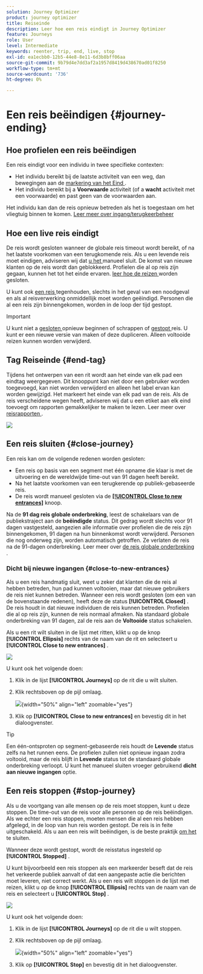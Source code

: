 ```yaml
---
solution: Journey Optimizer
product: journey optimizer
title: Reiseinde
description: Leer hoe een reis eindigt in Journey Optimizer
feature: Journeys
role: User
level: Intermediate
keywords: reenter, trip, end, live, stop
exl-id: ea1ecbb0-12b5-44e8-8e11-6d3b8bff06aa
source-git-commit: 9b79d4e7dd3af2a1957d8419d438670ad01f8250
workflow-type: tm+mt
source-wordcount: '736'
ht-degree: 0%

---
```


# Een reis beëindigen {#journey-ending}

## Hoe profielen een reis beëindigen

Een reis eindigt voor een individu in twee specifieke contexten:

* Het individu bereikt bij de laatste activiteit van een weg, dan bewegingen aan de [ markering van het Eind ](#end-tag).
* Het individu bereikt bij a **Voorwaarde** activiteit (of a **wacht** activiteit met een voorwaarde) en past geen van de voorwaarden aan.

Het individu kan dan de reis opnieuw betreden als het is toegestaan om het vliegtuig binnen te komen. [ Leer meer over ingang/terugkeerbeheer ](../building-journeys/journey-properties.md#entrance)

## Hoe een live reis eindigt

De reis wordt gesloten wanneer de globale reis timeout wordt bereikt, of na het laatste voorkomen van een terugkomende reis. Als u een levende reis moet eindigen, adviseren wij dat [ u het ](#close-to-new-entrances) manueel sluit. De komst van nieuwe klanten op de reis wordt dan geblokkeerd. Profielen die al op reis zijn gegaan, kunnen het tot het einde ervaren. [ leer hoe de reizen ](#close-journey) worden gesloten.

U kunt ook [ een reis ](#stop-journey) tegenhouden, slechts in het geval van een noodgeval en als al reisverwerking onmiddellijk moet worden geëindigd. Personen die al een reis zijn binnengekomen, worden in de loop der tijd gestopt.

>[!IMPORTANT]
>
>U kunt niet a [ gesloten ](#close-journey) opnieuw beginnen of schrappen of [ gestopt ](#stop-journey) reis. U kunt er een nieuwe versie van maken of deze dupliceren. Alleen voltooide reizen kunnen worden verwijderd.

## Tag Reiseinde {#end-tag}

Tijdens het ontwerpen van een rit wordt aan het einde van elk pad een eindtag weergegeven. Dit knooppunt kan niet door een gebruiker worden toegevoegd, kan niet worden verwijderd en alleen het label ervan kan worden gewijzigd. Het markeert het einde van elk pad van de reis. Als de reis verscheidene wegen heeft, adviseren wij dat u een etiket aan elk eind toevoegt om rapporten gemakkelijker te maken te lezen. Leer meer over [ reisrapporten ](../reports/live-report.md).

![](assets/journey-end.png)

## Een reis sluiten {#close-journey}

Een reis kan om de volgende redenen worden gesloten:

* Een reis op basis van een segment met één opname die klaar is met de uitvoering en de wereldwijde time-out van 91 dagen heeft bereikt.
* Na het laatste voorkomen van een terugkerende op publiek-gebaseerde reis.
* De reis wordt manueel gesloten via de [**[!UICONTROL Close to new entrances]**](#close-to-new-entrances) knoop.

Na de **91 dag reis globale onderbreking**, leest de schakelaars van de publiekstraject aan de **beëindigde** status. Dit gedrag wordt slechts voor 91 dagen vastgesteld, aangezien alle informatie over profielen die de reis zijn binnengekomen, 91 dagen na hun binnenkomst wordt verwijderd. Personen die nog onderweg zijn, worden automatisch getroffen. Ze verlaten de reis na de 91-dagen onderbreking.  Leer meer over [ de reis globale onderbreking ](../building-journeys/journey-properties.md#global_timeout).

### Dicht bij nieuwe ingangen {#close-to-new-entrances}

Als u een reis handmatig sluit, weet u zeker dat klanten die de reis al hebben betreden, hun pad kunnen voltooien, maar dat nieuwe gebruikers de reis niet kunnen betreden. Wanneer een reis wordt gesloten (om een van de bovenstaande redenen), heeft deze de status **[!UICONTROL Closed]** . De reis houdt in dat nieuwe individuen de reis kunnen betreden. Profielen die al op reis zijn, kunnen de reis normaal afmaken. Na standaard globale onderbreking van 91 dagen, zal de reis aan de **Voltooide** status schakelen.

Als u een rit wilt sluiten in de lijst met ritten, klikt u op de knop **[!UICONTROL Ellipsis]** rechts van de naam van de rit en selecteert u **[!UICONTROL Close to new entrances]** .

![](assets/journey-finish-quick-action.png)

U kunt ook het volgende doen:

1. Klik in de lijst **[!UICONTROL Journeys]** op de rit die u wilt sluiten.
1. Klik rechtsboven op de pijl omlaag.

   ![](assets/finish_drop_down_list.png){width="50%" align="left" zoomable="yes"}

1. Klik op **[!UICONTROL Close to new entrances]** en bevestig dit in het dialoogvenster.

>[!TIP]
>
>Een één-ontsproten op segment-gebaseerde reis houdt de **Levende** status zelfs na het runnen eens. De profielen zullen niet opnieuw ingaan zodra voltooid, maar de reis blijft in **Levende** status tot de standaard globale onderbreking verloopt. U kunt het manueel sluiten vroeger gebruikend **dicht aan nieuwe ingangen** optie.


## Een reis stoppen {#stop-journey}

Als u de voortgang van alle mensen op de reis moet stoppen, kunt u deze stoppen. De time-out van de reis voor alle personen op de reis beëindigen. Als we echter een reis stoppen, moeten mensen die al een reis hebben afgelegd, in de loop van hun reis worden gestopt. De reis is in feite uitgeschakeld. Als u aan een reis wilt beëindigen, is de beste praktijk [ om het ](#close-journey) te sluiten.

Wanneer deze wordt gestopt, wordt de reisstatus ingesteld op **[!UICONTROL Stopped]** .

U kunt bijvoorbeeld een reis stoppen als een markeerder beseft dat de reis het verkeerde publiek aanvalt of dat een aangepaste actie die berichten moet leveren, niet correct werkt. Als u een reis wilt stoppen in de lijst met reizen, klikt u op de knop **[!UICONTROL Ellipsis]** rechts van de naam van de reis en selecteert u **[!UICONTROL Stop]** .

![](assets/journey-finish-quick-action.png)

U kunt ook het volgende doen:

1. Klik in de lijst **[!UICONTROL Journeys]** op de rit die u wilt stoppen.
1. Klik rechtsboven op de pijl omlaag.

   ![](assets/finish_drop_down_list2.png){width="50%" align="left" zoomable="yes"}

1. Klik op **[!UICONTROL Stop]** en bevestig dit in het dialoogvenster.
